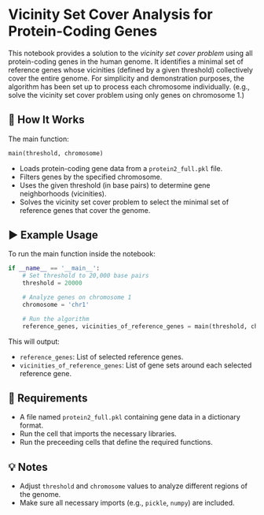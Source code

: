 
# Vicinity Set Cover Analysis for Protein-Coding Genes

This notebook provides a solution to the *vicinity set cover problem* using all protein-coding genes in the human genome. It identifies a minimal set of reference genes whose vicinities (defined by a given threshold) collectively cover the entire genome.
For simplicity and demonstration purposes, the algorithm has been set up to process each chromosome individually. (e.g., solve the vicinity set cover problem using only genes on chromosome 1.)

## 🔧 How It Works

The main function:
```python
main(threshold, chromosome)
```
- Loads protein-coding gene data from a `protein2_full.pkl` file.
- Filters genes by the specified chromosome.
- Uses the given threshold (in base pairs) to determine gene neighborhoods (vicinities).
- Solves the vicinity set cover problem to select the minimal set of reference genes that cover the genome.

## ▶️ Example Usage

To run the main function inside the notebook:

```python
if __name__ == '__main__':
    # Set threshold to 20,000 base pairs
    threshold = 20000

    # Analyze genes on chromosome 1
    chromosome = 'chr1'

    # Run the algorithm
    reference_genes, vicinities_of_reference_genes = main(threshold, chromosome)
```

This will output:
- `reference_genes`: List of selected reference genes.
- `vicinities_of_reference_genes`: List of gene sets around each selected reference gene.

## 📁 Requirements

- A file named `protein2_full.pkl` containing gene data in a dictionary format.
- Run the cell that imports the necessary libraries.
- Run the preceeding cells that define the required functions.

## 💡 Notes

- Adjust `threshold` and `chromosome` values to analyze different regions of the genome.
- Make sure all necessary imports (e.g., `pickle`, `numpy`) are included.
